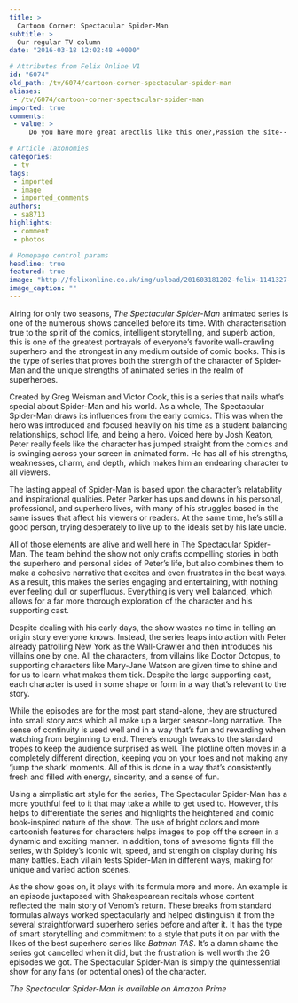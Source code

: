 ```yaml
---
title: >
  Cartoon Corner: Spectacular Spider-Man
subtitle: >
  Our regular TV column
date: "2016-03-18 12:02:48 +0000"

# Attributes from Felix Online V1
id: "6074"
old_path: /tv/6074/cartoon-corner-spectacular-spider-man
aliases:
 - /tv/6074/cartoon-corner-spectacular-spider-man
imported: true
comments:
 - value: >
     Do you have more great arectlis like this one?,Passion the site-- very user pleasant and great deals to see! <br>nhl 17 coins http://udebate.net/forum/topic/1135,You've gotten amazing info on this website <br>fifa 17 coins http://kulespace.com/forum_topic.php?forum_id=4&amp;topic_id=1992,I enjoy looking through your website. Regards! <br>nba 2k17 http://rumodels.com/models/forum/topic/14809

# Article Taxonomies
categories:
 - tv
tags:
 - imported
 - image
 - imported_comments
authors:
 - sa8713
highlights:
 - comment
 - photos

# Homepage control params
headline: true
featured: true
image: "http://felixonline.co.uk/img/upload/201603181202-felix-1141327-spectacularspidermanseason2poster.jpg"
image_caption: ""
---
```


Airing for only two seasons, _The Spectacular Spider-Man_ animated series is one of the numerous shows cancelled before its time. With characterisation true to the spirit of the comics, intelligent storytelling, and superb action, this is one of the greatest portrayals of everyone’s favorite wall-crawling superhero and the strongest in any medium outside of comic books. This is the type of series that proves both the strength of the character of Spider-Man and the unique strengths of animated series in the realm of superheroes.

Created by Greg Weisman and Victor Cook, this is a series that nails what’s special about Spider-Man and his world. As a whole, The Spectacular Spider-Man draws its influences from the early comics. This was when the hero was introduced and focused heavily on his time as a student balancing relationships, school life, and being a hero. Voiced here by Josh Keaton, Peter really feels like the character has jumped straight from the comics and is swinging across your screen in animated form. He has all of his strengths, weaknesses, charm, and depth, which makes him an endearing character to all viewers.

The lasting appeal of Spider-Man is based upon the character’s relatability and inspirational qualities. Peter Parker has ups and downs in his personal, professional, and superhero lives, with many of his struggles based in the same issues that affect his viewers or readers. At the same time, he’s still a good person, trying desperately to live up to the ideals set by his late uncle.

All of those elements are alive and well here in The Spectacular Spider-Man. The team behind the show not only crafts compelling stories in both the superhero and personal sides of Peter’s life, but also combines them to make a cohesive narrative that excites and even frustrates in the best ways. As a result, this makes the series engaging and entertaining, with nothing ever feeling dull or superfluous. Everything is very well balanced, which allows for a far more thorough exploration of the character and his supporting cast.

Despite dealing with his early days, the show wastes no time in telling an origin story everyone knows. Instead, the series leaps into action with Peter already patrolling New York as the Wall-Crawler and then introduces his villains one by one. All the characters, from villains like Doctor Octopus, to supporting characters like Mary-Jane Watson are given time to shine and for us to learn what makes them tick. Despite the large supporting cast, each character is used in some shape or form in a way that’s relevant to the story.

While the episodes are for the most part stand-alone, they are structured into small story arcs which all make up a larger season-long narrative. The sense of continuity is used well and in a way that’s fun and rewarding when watching from beginning to end. There’s enough tweaks to the standard tropes to keep the audience surprised as well. The plotline often moves in a completely different direction, keeping you on your toes and not making any ‘jump the shark’ moments. All of this is done in a way that’s consistently fresh and filled with energy, sincerity, and a sense of fun.

Using a simplistic art style for the series, The Spectacular Spider-Man has a more youthful feel to it that may take a while to get used to. However, this helps to differentiate the series and highlights the heightened and comic book-inspired nature of the show. The use of bright colors and more cartoonish features for characters helps images to pop off the screen in a dynamic and exciting manner. In addition, tons of awesome fights fill the series, with Spidey’s iconic wit, speed, and strength on display during his many battles. Each villain tests Spider-Man in different ways, making for unique and varied action scenes.

As the show goes on, it plays with its formula more and more. An example is an episode juxtaposed with Shakespearean recitals whose content reflected the main story of Venom’s return. These breaks from standard formulas always worked spectacularly and helped distinguish it from the several straightforward superhero series before and after it. It has the type of smart storytelling and commitment to a style that puts it on par with the likes of the best superhero series like _Batman TAS_. It’s a damn shame the series got cancelled when it did, but the frustration is well worth the 26 episodes we got. The Spectacular Spider-Man is simply the quintessential show for any fans (or potential ones) of the character.

_The Spectacular Spider-Man is available on Amazon Prime_
